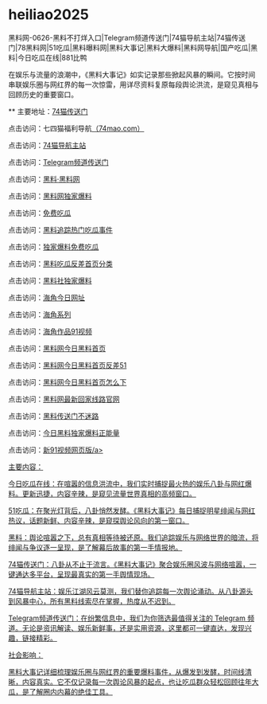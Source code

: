 # heiliao2025
黑料网-0626-黑料不打烊入口|Telegram频道传送门|74猫导航主站|74猫传送门|78黑料网|51吃瓜|黑料曝料网|黑料大事记|黑料大爆料|黑料网导航|国产吃瓜|黑料|今日吃瓜在线|881比鸭

在娱乐与流量的浪潮中，《黑料大事记》如实记录那些掀起风暴的瞬间。它按时间串联娱乐圈与网红界的每一次惊雷，用详尽资料复原每段舆论洪流，是窥见真相与回顾历史的重要窗口。

** 主要地址：<a href="https://74mao.com/">74猫传送门</a>

点击访问：七四猫福利导航<a href="https://74mao.com/">（74mao.com）</a>

点击访问：<a href="https://74mao.com/">74猫导航主站</a>

点击访问：<a href="https://74mao.com/">Telegram频道传送门</a>

点击访问：<a href="https://heiliaolvzlu3.pages.dev">黑料·黑料网</a>

点击访问：<a href="https://heiliaoyvnrda.pages.dev">黑料网独家爆料</a>

点击访问：<a href="https://heiliaoxey7ic.pages.dev">免费吃瓜</a>

点击访问：<a href="https://heiliaoal51na.pages.dev">黑料追踪热门吃瓜事件</a>

点击访问：<a href="https://heiliaoavkush.pages.dev">独家爆料免费吃瓜</a>

点击访问：<a href="https://heiliao287.pages.dev/">黑料吃瓜反差首页分类</a>

点击访问：<a href="https://heiliao286.pages.dev/">黑料社独家爆料</a>

点击访问：<a href="https://hj-705.pages.dev/">海角今日网址</a>

点击访问：<a href="https://hj-704.pages.dev/">海角系列</a>

点击访问：<a href="https://hj-702.pages.dev/">海角作品91视频</a>

点击访问：<a href="https://heiliao637.pages.dev/">黑料网今日黑料首页</a>

点击访问：<a href="https://heiliao266.pages.dev/">黑料网今日黑料首页反差51</a>

点击访问：<a href="https://heiliao762.pages.dev/">黑料网今日黑料首页怎么下</a>

点击访问：<a href="https://heiliao872.pages.dev/">黑料网最新回家线路官网</a>

点击访问：<a href="https://heiliao256.pages.dev/">黑料传送门不迷路</a>

点击访问：<a href="https://heiliao263.pages.dev/">今日黑料独家爆料正能量</a>

点击访问：<a href="https://hj-697.pages.dev/">新91视频网页版/a>

主要内容：

今日吃瓜在线：在喧嚣的信息洪流中，我们实时捕捉最火热的娱乐八卦与网红爆料。更新迅捷，内容辛辣，是窥见流量世界真相的高频窗口。

51吃瓜：在聚光灯背后，八卦悄然发酵。《黑料大事记》每日捕捉明星绯闻与网红热议，话题新鲜、内容辛辣，是窥探舆论风向的第一窗口。

黑料：舆论喧嚣之下，总有真相等待被还原。我们追踪娱乐与网络世界的暗流，将绯闻与争议逐一呈现，是了解幕后故事的第一手情报地。

74猫传送门：八卦从不止于流言。《黑料大事记》聚合娱乐圈风波与网络喧嚣，一键通达多平台，呈现最真实的第一手舆情现场。

74猫导航主站：娱乐江湖风云莫测，我们替你追踪每一次舆论涌动。从八卦源头到风暴中心，所有黑料线索尽在掌握，热度从不迟到。

Telegram频道传送门：在纷繁信息中，我们为你筛选最值得关注的 Telegram 频道。无论是资讯解读、娱乐新鲜事，还是实用资源，这里都可一键直达，发现兴趣，链接精彩。

社会影响：

黑料大事记详细梳理娱乐圈与网红界的重要爆料事件，从爆发到发酵，时间线清晰，内容真实。它不仅记录每一次舆论风暴的起点，也让吃瓜群众轻松回顾往年大瓜，是了解圈内内幕的绝佳工具。

<span style="display:none;">[Canonical link](）</span>
